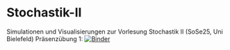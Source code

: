 # Stochastik-II
Simulationen und Visualisierungen zur Vorlesung Stochastik II (SoSe25, Uni Bielefeld)
Präsenzübung 1: [![Binder](https://mybinder.org/badge_logo.svg)](https://mybinder.org/v2/gh/FlorianBechtold/Stochastik-II)
